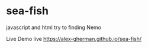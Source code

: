 # sea-fish


javascript and html try to finding Nemo

Live Demo live https://alex-gherman.github.io/sea-fish/
